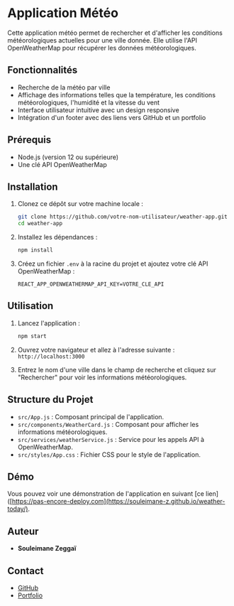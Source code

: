 
# Application Météo

Cette application météo permet de rechercher et d'afficher les conditions météorologiques actuelles pour une ville donnée. Elle utilise l'API OpenWeatherMap pour récupérer les données météorologiques.

## Fonctionnalités

- Recherche de la météo par ville
- Affichage des informations telles que la température, les conditions météorologiques, l'humidité et la vitesse du vent
- Interface utilisateur intuitive avec un design responsive
- Intégration d'un footer avec des liens vers GitHub et un portfolio

## Prérequis

- Node.js (version 12 ou supérieure)
- Une clé API OpenWeatherMap

## Installation

1. Clonez ce dépôt sur votre machine locale :
   ```bash
   git clone https://github.com/votre-nom-utilisateur/weather-app.git
   cd weather-app
   ```

2. Installez les dépendances :
   ```bash
   npm install
   ```

3. Créez un fichier `.env` à la racine du projet et ajoutez votre clé API OpenWeatherMap :
   ```env
   REACT_APP_OPENWEATHERMAP_API_KEY=VOTRE_CLE_API
   ```

## Utilisation

1. Lancez l'application :
   ```bash
   npm start
   ```

2. Ouvrez votre navigateur et allez à l'adresse suivante : `http://localhost:3000`

3. Entrez le nom d'une ville dans le champ de recherche et cliquez sur "Rechercher" pour voir les informations météorologiques.

## Structure du Projet

- `src/App.js` : Composant principal de l'application.
- `src/components/WeatherCard.js` : Composant pour afficher les informations météorologiques.
- `src/services/weatherService.js` : Service pour les appels API à OpenWeatherMap.
- `src/styles/App.css` : Fichier CSS pour le style de l'application.

## Démo

Vous pouvez voir une démonstration de l'application en suivant [ce lien]([https://pas-encore-deploy.com](https://souleimane-z.github.io/weather-today/).

## Auteur

- **Souleimane Zeggaï**

## Contact

- [GitHub](https://github.com/souleimane-z)
- [Portfolio](https://www.souleimane-z.com)
